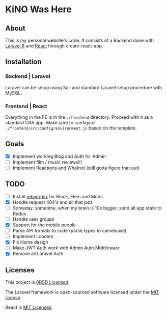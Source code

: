 # KiNO Was Here

## About

This is my personal website's code. It consists of a Backend done with [Laravel 8](https://laravel.com/docs/8.x) and [React](https://reactjs.org/) through create-react-app.

## Installation

### Backend | Laravel

Laravel can be setup using Sail and standard Laravel setup procedure with MySQL.

### Frontend | React

Everything in the FE is in the `./frontend` directory. Proceed with it as a standard CRA app. Make sure to configure `./frontend/src/Config/Environment.js` based on the template.

## Goals

- [x] Implement working Blog and Auth for Admin
- [ ] Implement film / music reviews!!!
- [ ] Implement Reactions and Whatnot (still gotta figure that out)

## TODO
- [ ] Install [rebem-jsx](https://github.com/rebem/rebem-jsx) for Block, Elem and Mods
- [x] Handle request 404's and all that jazz
- [ ] Someday, sometime, when my brain is 10x bigger, send all app state to Redux
- [ ] Handle user groups
- [x] Support for the mobile people
- [ ] Parse API formats to code (parse types to camelcase)
- [ ] Implement Loaders
- [x] Fix Home design
- [ ] Make JWT Auth work with Admin Auth Middleware
- [x] Remove all Laravel Auth

## Licenses

This project is [0BSD Licensed](https://github.com/kinowashere/kwh/blob/main/LICENSE.txt)

The Laravel framework is open-sourced software licensed under the [MIT license](https://opensource.org/licenses/MIT).

React is [MIT Licensed](https://github.com/facebook/react/blob/main/LICENSE)
